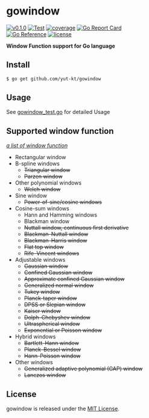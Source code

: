 # gowindow

[![v0.1.0](https://img.shields.io/github/v/release/yut-kt/gowindow?logoColor=ff69b4&style=social)]()
[![Test](https://github.com/yut-kt/gowindow/actions/workflows/default_branch_test.yaml/badge.svg)](https://github.com/yut-kt/gowindow/actions/workflows/default_branch_test.yaml)
[![coverage](https://img.shields.io/badge/coverage-71.4%25-green)](https://raw.githubusercontent.com/yut-kt/gowindow/main/coverage/v0.1.0)
[![Go Report Card](https://goreportcard.com/badge/github.com/yut-kt/gowindow)](https://goreportcard.com/report/github.com/yut-kt/gowindow)  
[![Go Reference](https://pkg.go.dev/badge/github.com/yut-kt/gowindow.svg)](https://pkg.go.dev/github.com/yut-kt/gowindow)
[![license](http://img.shields.io/badge/license-MIT-red.svg?style=flat)](https://raw.githubusercontent.com/yut-kt/gowindow/main/LICENSE)


**Window Function support for Go language**

## Install
```bash
$ go get github.com/yut-kt/gowindow
```

## Usage
See [gowindow_test.go](https://github.com/yut-kt/gowindow/blob/main/gowindow_test.go) for detailed Usage

## Supported window function
*[a list of window function](https://en.wikipedia.org/wiki/Window_function#A_list_of_window_functions)*
- Rectangular window
- B-spline windows
  - ~~Triangular window~~
  - ~~Parzen window~~
- Other polynomial windows 
  - ~~Welch window~~
- Sine window
  - ~~Power-of-sine/cosine windows~~
- Cosine-sum windows
  - Hann and Hamming windows
  - Blackman window
  - ~~Nuttall window, continuous first derivative~~
  - ~~Blackman–Nuttall window~~
  - ~~Blackman–Harris window~~
  - ~~Flat top window~~
  - ~~Rife–Vincent windows~~
- Adjustable windows
  - ~~Gaussian window~~
  - ~~Confined Gaussian window~~
  - ~~Approximate confined Gaussian window~~
  - ~~Generalized normal window~~
  - ~~Tukey window~~
  - ~~Planck-taper window~~
  - ~~DPSS or Slepian window~~
  - ~~Kaiser window~~
  - ~~Dolph–Chebyshev window~~
  - ~~Ultraspherical window~~
  - ~~Exponential or Poisson window~~
- Hybrid windows
  - ~~Bartlett–Hann window~~
  - ~~Planck–Bessel window~~
  - ~~Hann–Poisson window~~
- Other windows
  - ~~Generalized adaptive polynomial (GAP) window~~
  - ~~Lanczos window~~

## License
gowindow is released under the [MIT License](https://raw.githubusercontent.com/yut-kt/gowindow/main/LICENSE).
